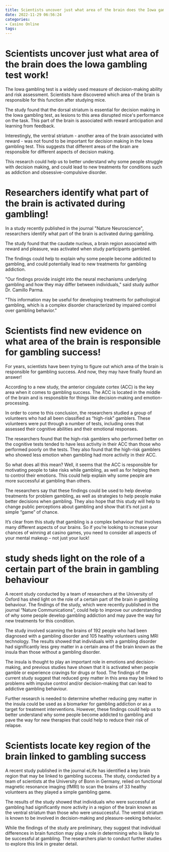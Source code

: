 ```yaml
---
title: Scientists uncover just what area of the brain does the Iowa gambling test work!
date: 2022-11-29 06:56:24
categories:
- Casino Online
tags:
---
```



#  Scientists uncover just what area of the brain does the Iowa gambling test work!

The Iowa gambling test is a widely used measure of decision-making ability and risk assessment. Scientists have discovered which area of the brain is responsible for this function after studying mice.

The study found that the dorsal striatum is essential for decision making in the Iowa gambling test, as lesions to this area disrupted mice's performance on the task. This part of the brain is associated with reward anticipation and learning from feedback.

Interestingly, the ventral striatum - another area of the brain associated with reward - was not found to be important for decision making in the Iowa gambling test. This suggests that different areas of the brain are responsible for different aspects of decision making.

This research could help us to better understand why some people struggle with decision making, and could lead to new treatments for conditions such as addiction and obsessive-compulsive disorder.

#  Researchers identify what part of the brain is activated during gambling!

In a study recently published in the journal "Nature Neuroscience", researchers identify what part of the brain is activated during gambling.

The study found that the caudate nucleus, a brain region associated with reward and pleasure, was activated when study participants gambled.

The findings could help to explain why some people become addicted to gambling, and could potentially lead to new treatments for gambling addiction.

"Our findings provide insight into the neural mechanisms underlying gambling and how they may differ between individuals," said study author Dr. Camillo Parma.

"This information may be useful for developing treatments for pathological gambling, which is a complex disorder characterized by impaired control over gambling behavior."

#  Scientists find new evidence on what area of the brain is responsible for gambling success!

For years, scientists have been trying to figure out which area of the brain is responsible for gambling success. And now, they may have finally found an answer!

According to a new study, the anterior cingulate cortex (ACC) is the key area when it comes to gambling success. The ACC is located in the middle of the brain and is responsible for things like decision-making and emotion-processing.

In order to come to this conclusion, the researchers studied a group of volunteers who had all been classified as “high-risk” gamblers. These volunteers were put through a number of tests, including ones that assessed their cognitive abilities and their emotional responses.

The researchers found that the high-risk gamblers who performed better on the cognitive tests tended to have less activity in their ACC than those who performed poorly on the tests. They also found that the high-risk gamblers who showed less emotion when gambling had more activity in their ACC.

So what does all this mean? Well, it seems that the ACC is responsible for motivating people to take risks while gambling, as well as for helping them to control their emotions. This could help explain why some people are more successful at gambling than others.

The researchers say that these findings could be used to help develop treatments for problem gambling, as well as strategies to help people make better decisions when gambling. They also hope that this study will help to change public perceptions about gambling and show that it’s not just a simple “game” of chance.

It’s clear from this study that gambling is a complex behaviour that involves many different aspects of our brains. So if you’re looking to increase your chances of winning at casino games, you need to consider all aspects of your mental makeup – not just your luck!

#  study sheds light on the role of a certain part of the brain in gambling behaviour

A recent study conducted by a team of researchers at the University of Oxford has shed light on the role of a certain part of the brain in gambling behaviour. The findings of the study, which were recently published in the journal “Nature Communications”, could help to improve our understanding of why some people develop gambling addiction and may pave the way for new treatments for this condition.

The study involved scanning the brains of 192 people who had been diagnosed with a gambling disorder and 105 healthy volunteers using MRI technology. The results showed that individuals with a gambling disorder had significantly less grey matter in a certain area of the brain known as the insula than those without a gambling disorder.

The insula is thought to play an important role in emotions and decision-making, and previous studies have shown that it is activated when people gamble or experience cravings for drugs or food. The findings of the current study suggest that reduced grey matter in this area may be linked to problems with impulse control and/or decision-making that can lead to addictive gambling behaviour.

Further research is needed to determine whether reducing grey matter in the insula could be used as a biomarker for gambling addiction or as a target for treatment interventions. However, these findings could help us to better understand why some people become addicted to gambling and pave the way for new therapies that could help to reduce their risk of relapse.

#  Scientists locate key region of the brain linked to gambling success

A recent study published in the journal eLife has identified a key brain region that may be linked to gambling success. The study, conducted by a team of scientists at the University of Bonn in Germany, relied on functional magnetic resonance imaging (fMRI) to scan the brains of 33 healthy volunteers as they played a simple gambling game.

The results of the study showed that individuals who were successful at gambling had significantly more activity in a region of the brain known as the ventral striatum than those who were unsuccessful. The ventral striatum is known to be involved in decision-making and pleasure-seeking behavior.

While the findings of the study are preliminary, they suggest that individual differences in brain function may play a role in determining who is likely to be successful at gambling. The researchers plan to conduct further studies to explore this link in greater detail.